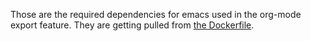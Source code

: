 Those are the required dependencies for emacs used in the org-mode export feature. They are getting pulled from [the Dockerfile](https://raw.githubusercontent.com/mickael-kerjean/filestash/master/docker/Dockerfile).
